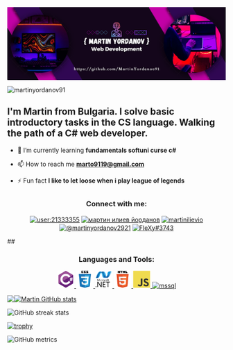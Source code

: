 <img align="center" src="https://github.com/MartinYordanov91/MartinYordanov91/blob/main/baner.png" alt="martinyordanov91" />


<p align="left"> <img src="https://komarev.com/ghpvc/?username=martinyordanov91&label=Profile%20views&color=0e75b6&style=flat" alt="martinyordanov91" /> </p>

## I'm Martin from Bulgaria. I solve basic introductory tasks in the CS language. Walking the path of a C# web developer.

- 🌱 I’m currently learning **fundamentals softuni curse c#**

- 📫 How to reach me **marto9119@gmail.com**

- ⚡ Fun fact **I like to let loose when i play league of legends**


 ## <h3 align="center">Connect with me:</h3>
<p align="center"><a href="https://stackoverflow.com/users/user:21333355" target="blank"><img align="center" src="https://raw.githubusercontent.com/rahuldkjain/github-profile-readme-generator/master/src/images/icons/Social/stack-overflow.svg" alt="user:21333355" height="30" width="40" /></a>
<a href="https://fb.com/profile.php?id=100023313609578" target="blank"><img align="center" src="https://raw.githubusercontent.com/rahuldkjain/github-profile-readme-generator/master/src/images/icons/Social/facebook.svg" alt="мартин илиев йорданов" height="30" width="40" /></a>
<a href="https://instagram.com/martinilievio/" target="blank"><img align="center" src="https://raw.githubusercontent.com/rahuldkjain/github-profile-readme-generator/master/src/images/icons/Social/instagram.svg" alt="martinilievio" height="30" width="40" /></a>
<a href="https://www.youtube.com/channel/UCw-LM4oyi-2NZ8HBZl8Bktw" target="blank"><img align="center" src="https://raw.githubusercontent.com/rahuldkjain/github-profile-readme-generator/master/src/images/icons/Social/youtube.svg" alt="@martinyordanov2921" height="30" width="40" /></a>
<a href="https://discord.gg/FleXy#3743" target="blank"><img align="center" src="https://raw.githubusercontent.com/rahuldkjain/github-profile-readme-generator/master/src/images/icons/Social/discord.svg" alt="FleXy#3743" height="30" width="40" /></a>
</p>

##<h3 align="center">Languages and Tools:</h3>
<p align="center"> <a href="https://www.w3schools.com/cs/" target="_blank" rel="noreferrer"> <img src="https://raw.githubusercontent.com/devicons/devicon/master/icons/csharp/csharp-original.svg" alt="csharp" width="40" height="40"/> </a> <a href="https://www.w3schools.com/css/" target="_blank" rel="noreferrer"> <img src="https://raw.githubusercontent.com/devicons/devicon/master/icons/css3/css3-original-wordmark.svg" alt="css3" width="40" height="40"/> </a> <a href="https://dotnet.microsoft.com/" target="_blank" rel="noreferrer"> <img src="https://raw.githubusercontent.com/devicons/devicon/master/icons/dot-net/dot-net-original-wordmark.svg" alt="dotnet" width="40" height="40"/> </a> <a href="https://www.w3.org/html/" target="_blank" rel="noreferrer"> <img src="https://raw.githubusercontent.com/devicons/devicon/master/icons/html5/html5-original-wordmark.svg" alt="html5" width="40" height="40"/> </a> <a href="https://developer.mozilla.org/en-US/docs/Web/JavaScript" target="_blank" rel="noreferrer"> <img src="https://raw.githubusercontent.com/devicons/devicon/master/icons/javascript/javascript-original.svg" alt="javascript" width="40" height="40"/> </a> <a href="https://www.microsoft.com/en-us/sql-server" target="_blank" rel="noreferrer"> <img src="https://www.svgrepo.com/show/303229/microsoft-sql-server-logo.svg" alt="mssql" width="40" height="40"/> </a> </p>


<p align="center">
  
  <a align="left" href="https://github.com/MartinYordanov91/github-readme-stats"><img align="left" src="https://github-readme-stats.vercel.app/api/top-langs/?username=MartinYordanov91&theme=midnight-purple" style="max-width: 100%;">
  </a>
</p>

[![Martin GitHub stats](https://github-readme-stats.vercel.app/api?username=MartinYordanov91&show_icons=true&theme=midnight-purple)](https://github.com/MartinYordanov91/github-readme-stats)

![GitHub streak stats](https://streak-stats.demolab.com/?user=MartinYordanov91&theme=midnight-purple)  

[![trophy](https://github-profile-trophy.vercel.app/?username=MartinYordanov91&theme=darkhub)](https://github.com/MartinYordanov91/github-profile-trophy)

![GitHub metrics](https://metrics.lecoq.io/MartinYordanov91)